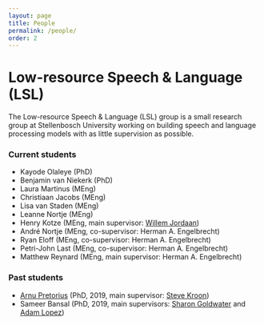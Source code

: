 ```yaml
---
layout: page
title: People
permalink: /people/
order: 2
---
```


# Low-resource Speech & Language (LSL)

The Low-resource Speech & Language (LSL) group is a small research group at Stellenbosch University working on building speech and language processing models with as little supervision as possible.

### Current students

- Kayode Olaleye (PhD)
- Benjamin van Niekerk (PhD)
- Laura Martinus (MEng)
- Christiaan Jacobs (MEng)
- Lisa van Staden (MEng)
- Leanne Nortje (MEng)
- Henry Kotze (MEng, main supervisor: [Willem Jordaan](https://www.esl.sun.ac.za/willem-jordaan/))
- André Nortje (MEng, co-supervisor: Herman A. Engelbrecht)
- Ryan Eloff (MEng, co-supervisor: Herman A. Engelbrecht)
- Petri-John Last (MEng, co-supervisor: Herman A. Engelbrecht)
- Matthew Reynard (MEng, main supervisor: Herman A. Engelbrecht)

### Past students

- [Arnu Pretorius](https://arnupretorius.github.io/) (PhD, 2019, main supervisor: [Steve Kroon](http://www.cs.sun.ac.za/~kroon/))
- Sameer Bansal (PhD, 2019, main supervisors: [Sharon Goldwater](https://homepages.inf.ed.ac.uk/sgwater/) and [Adam Lopez](https://alopez.github.io/))

<!--

### Former/Past students

- **Tan Pengfei**, MSc, University of Edinburgh. Main supervisor: Sharon Goldwater.  
*Cross-lingual representation learning for unsupervised speech technology.*
- **Dan Wells**, MSc, University of Edinburgh. Main supervisor: Sharon Goldwater.  
*Unsupervised speech segmentation for zero-resource applications.*
- **Flo Bremner**, MSc, University of Edinburgh. Main supervisor: Sharon Goldwater.  
*The encoding of linguistic and speaker information in unsupervised neural network based feature extraction.*

 -->

<!-- ### Former students

**Tan Pangfei**, MSc, University of Edinburgh, main supervisor: Sharon Goldwater.  
Thesis: *Cross-lingual representations for speech.*

**Dan Wells**, MSc, University of Edinburgh, main supervisor: Sharon Goldwater.  
Thesis: *Cross-lingual representations for speech.*
 -->

